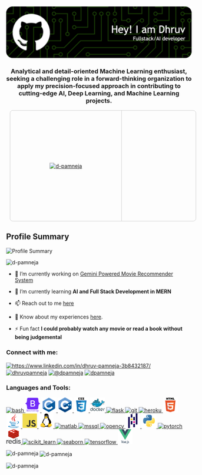 ![Header](./github-header-image.png)
<h3 align="center">Analytical and detail-oriented Machine Learning enthusiast, seeking a challenging role in a forward-thinking organization to apply my precision-focused approach in contributing to cutting-edge AI, Deep Learning, and Machine Learning projects.</h3>


<div style="display: flex; width: 100%; height: 300px; margin: 10px; border: 1px solid #ccc; border-radius: 8px; overflow: hidden;">
  <div style="flex: 3; max-width: 60%; display: flex; justify-content: center; align-items: center; border-right: 1px solid #ccc;">
    <a href="https://github.com/ryo-ma/github-profile-trophy">
      <img src="https://github-profile-trophy.vercel.app/?username=d-pamneja&&theme=juicyfresh&margin-w=15&margin-h=15&row=5&column=9" alt="d-pamneja" style="max-width: 100%; height: auto;" />
    </a>
  </div>
</div>

<!---<div style="display: flex; justify-content: space-between; margin-top: 50px;margin-bottom: 50px;">
  <div style="flex: 1; display: flex; justify-content: center; align-items: center;">
    <img src="https://leetcard.jacoblin.cool/dpamneja?theme=dark" alt="Leetcode Stats" style="max-width: 100%; height: auto;" />
  </div>
</div>-->


## Profile Summary

![Profile Summary](http://github-profile-summary-cards.vercel.app/api/cards/profile-details?username=d-pamneja&theme=tokyonight)

<p align="left"> <img src="https://komarev.com/ghpvc/?username=d-pamneja&label=Profile%20views&color=0e75b6&style=flat" alt="d-pamneja" /> </p>

- 🔭 I’m currently working on [Gemini Powered Movie Recommender System](https://github.com/d-pamneja/Chitra_Movie_Bot)

- 🌱 I’m currently learning **AI and Full Stack Development in MERN**

- 📫 Reach out to me [here](mailto:dpamneja@gmail.com)

- 📄 Know about my experiences [here](https://drive.google.com/file/d/1nevdVZY4RfR0PvgL8y4QJcjSVJZL_h_T/view?usp=share_link).

- ⚡ Fun fact **I could probably watch any movie or read a book without being judgemental**


<h3 align="left">Connect with me:</h3>
<p align="left">
<a href="https://linkedin.com/in/https://www.linkedin.com/in/dhruv-pamneja-3b8432187/" target="blank"><img align="center" src="https://raw.githubusercontent.com/rahuldkjain/github-profile-readme-generator/master/src/images/icons/Social/linked-in-alt.svg" alt="https://www.linkedin.com/in/dhruv-pamneja-3b8432187/" height="30" width="40" /></a>
<a href="https://kaggle.com/dhruvpamneja" target="blank"><img align="center" src="https://raw.githubusercontent.com/rahuldkjain/github-profile-readme-generator/master/src/images/icons/Social/kaggle.svg" alt="dhruvpamneja" height="30" width="40" /></a>
<a href="https://medium.com/@dpamneja" target="blank"><img align="center" src="https://raw.githubusercontent.com/rahuldkjain/github-profile-readme-generator/master/src/images/icons/Social/medium.svg" alt="@dpamneja" height="30" width="40" /></a>
<a href="https://www.leetcode.com/dpamneja" target="blank"><img align="center" src="https://raw.githubusercontent.com/rahuldkjain/github-profile-readme-generator/master/src/images/icons/Social/leet-code.svg" alt="dpamneja" height="30" width="40" /></a>
</p>

<h3 align="left">Languages and Tools:</h3>
<p align="left"> <a href="https://www.gnu.org/software/bash/" target="_blank" rel="noreferrer"> <img src="https://www.vectorlogo.zone/logos/gnu_bash/gnu_bash-icon.svg" alt="bash" width="40" height="40"/> </a> <a href="https://getbootstrap.com" target="_blank" rel="noreferrer"> <img src="https://raw.githubusercontent.com/devicons/devicon/master/icons/bootstrap/bootstrap-plain-wordmark.svg" alt="bootstrap" width="40" height="40"/> </a> <a href="https://www.cprogramming.com/" target="_blank" rel="noreferrer"> <img src="https://raw.githubusercontent.com/devicons/devicon/master/icons/c/c-original.svg" alt="c" width="40" height="40"/> </a> <a href="https://www.w3schools.com/cpp/" target="_blank" rel="noreferrer"> <img src="https://raw.githubusercontent.com/devicons/devicon/master/icons/cplusplus/cplusplus-original.svg" alt="cplusplus" width="40" height="40"/> </a> <a href="https://www.w3schools.com/css/" target="_blank" rel="noreferrer"> <img src="https://raw.githubusercontent.com/devicons/devicon/master/icons/css3/css3-original-wordmark.svg" alt="css3" width="40" height="40"/> </a> <a href="https://www.docker.com/" target="_blank" rel="noreferrer"> <img src="https://raw.githubusercontent.com/devicons/devicon/master/icons/docker/docker-original-wordmark.svg" alt="docker" width="40" height="40"/> </a> <a href="https://flask.palletsprojects.com/" target="_blank" rel="noreferrer"> <img src="https://www.vectorlogo.zone/logos/pocoo_flask/pocoo_flask-icon.svg" alt="flask" width="40" height="40"/> </a> <a href="https://git-scm.com/" target="_blank" rel="noreferrer"> <img src="https://www.vectorlogo.zone/logos/git-scm/git-scm-icon.svg" alt="git" width="40" height="40"/> </a> <a href="https://heroku.com" target="_blank" rel="noreferrer"> <img src="https://www.vectorlogo.zone/logos/heroku/heroku-icon.svg" alt="heroku" width="40" height="40"/> </a> <a href="https://www.w3.org/html/" target="_blank" rel="noreferrer"> <img src="https://raw.githubusercontent.com/devicons/devicon/master/icons/html5/html5-original-wordmark.svg" alt="html5" width="40" height="40"/> </a> <a href="https://www.java.com" target="_blank" rel="noreferrer"> <img src="https://raw.githubusercontent.com/devicons/devicon/master/icons/java/java-original.svg" alt="java" width="40" height="40"/> </a> <a href="https://developer.mozilla.org/en-US/docs/Web/JavaScript" target="_blank" rel="noreferrer"> <img src="https://raw.githubusercontent.com/devicons/devicon/master/icons/javascript/javascript-original.svg" alt="javascript" width="40" height="40"/> </a> <a href="https://www.linux.org/" target="_blank" rel="noreferrer"> <img src="https://raw.githubusercontent.com/devicons/devicon/master/icons/linux/linux-original.svg" alt="linux" width="40" height="40"/> </a> <a href="https://www.mathworks.com/" target="_blank" rel="noreferrer"> <img src="https://upload.wikimedia.org/wikipedia/commons/2/21/Matlab_Logo.png" alt="matlab" width="40" height="40"/> </a> <a href="https://www.microsoft.com/en-us/sql-server" target="_blank" rel="noreferrer"> <img src="https://www.svgrepo.com/show/303229/microsoft-sql-server-logo.svg" alt="mssql" width="40" height="40"/> </a> <a href="https://opencv.org/" target="_blank" rel="noreferrer"> <img src="https://www.vectorlogo.zone/logos/opencv/opencv-icon.svg" alt="opencv" width="40" height="40"/> </a> <a href="https://pandas.pydata.org/" target="_blank" rel="noreferrer"> <img src="https://raw.githubusercontent.com/devicons/devicon/2ae2a900d2f041da66e950e4d48052658d850630/icons/pandas/pandas-original.svg" alt="pandas" width="40" height="40"/> </a> <a href="https://www.python.org" target="_blank" rel="noreferrer"> <img src="https://raw.githubusercontent.com/devicons/devicon/master/icons/python/python-original.svg" alt="python" width="40" height="40"/> </a> <a href="https://pytorch.org/" target="_blank" rel="noreferrer"> <img src="https://www.vectorlogo.zone/logos/pytorch/pytorch-icon.svg" alt="pytorch" width="40" height="40"/> </a> <a href="https://redis.io" target="_blank" rel="noreferrer"> <img src="https://raw.githubusercontent.com/devicons/devicon/master/icons/redis/redis-original-wordmark.svg" alt="redis" width="40" height="40"/> </a> <a href="https://scikit-learn.org/" target="_blank" rel="noreferrer"> <img src="https://upload.wikimedia.org/wikipedia/commons/0/05/Scikit_learn_logo_small.svg" alt="scikit_learn" width="40" height="40"/> </a> <a href="https://seaborn.pydata.org/" target="_blank" rel="noreferrer"> <img src="https://seaborn.pydata.org/_images/logo-mark-lightbg.svg" alt="seaborn" width="40" height="40"/> </a> <a href="https://www.tensorflow.org" target="_blank" rel="noreferrer"> <img src="https://www.vectorlogo.zone/logos/tensorflow/tensorflow-icon.svg" alt="tensorflow" width="40" height="40"/> </a> <a href="https://vuejs.org/" target="_blank" rel="noreferrer"> <img src="https://raw.githubusercontent.com/devicons/devicon/master/icons/vuejs/vuejs-original-wordmark.svg" alt="vuejs" width="40" height="40"/> </a> </p>

<p><img align="left" src="https://github-readme-stats.vercel.app/api/top-langs?username=d-pamneja&show_icons=true&locale=en&layout=compact" alt="d-pamneja" /></p>


<p>&nbsp;<img align="center" src="https://github-readme-stats.vercel.app/api?username=d-pamneja&show_icons=true&locale=en" alt="d-pamneja" /></p>


<p><img align="center" src="https://github-readme-streak-stats.herokuapp.com/?user=d-pamneja&" alt="d-pamneja" /></p>
